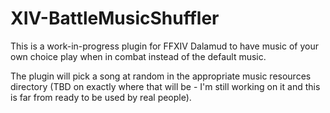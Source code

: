 # XIV-BattleMusicShuffler

This is a work-in-progress plugin for FFXIV Dalamud to have music of your own choice play when in combat instead of the default music.

The plugin will pick a song at random in the appropriate music resources directory (TBD on exactly where that will be - I'm still working on it and this is far from ready to be used by real people).